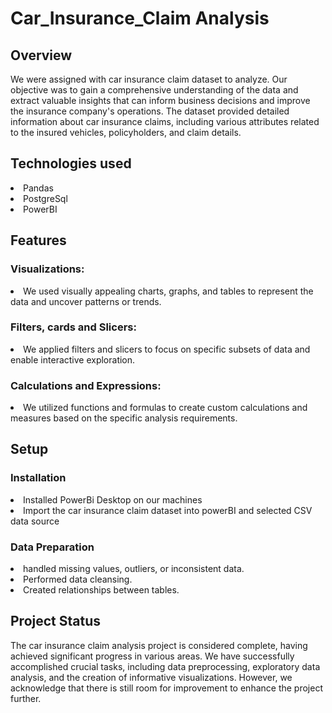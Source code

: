 # Car_Insurance_Claim Analysis

## Overview

We were assigned with car insurance claim dataset to analyze. Our objective was to gain a comprehensive understanding of the data and extract valuable insights that can inform business decisions and improve the insurance company's operations. The dataset provided detailed information about car insurance claims, including various attributes related to the insured vehicles, policyholders, and claim details.

## Technologies used

<li> Pandas </li>
<li> PostgreSql </li>
<li> PowerBI </li>

## Features 

### Visualizations: 
<li> We used visually appealing charts, graphs, and tables to represent the data and uncover patterns or trends. </li>

### Filters, cards and Slicers: 
<li> We applied filters and slicers to focus on specific subsets of data and enable interactive exploration. </li>

### Calculations and Expressions:
<li> We utilized functions and formulas to create custom calculations and measures based on the specific analysis requirements.</li>

## Setup

### Installation

<li> Installed PowerBi Desktop on our machines </li>
<li> Import the car insurance claim dataset into powerBI and selected CSV data source </li>

### Data Preparation

<li> handled missing values, outliers, or inconsistent data.  </li>
<li> Performed data cleansing. </li>
<li> Created relationships between tables. </li>

## Project Status

The car insurance claim analysis project is considered complete, having achieved significant progress in various areas. We have successfully accomplished crucial tasks, including data preprocessing, exploratory data analysis, and the creation of informative visualizations. However, we acknowledge that there is still room for improvement to enhance the project further.
